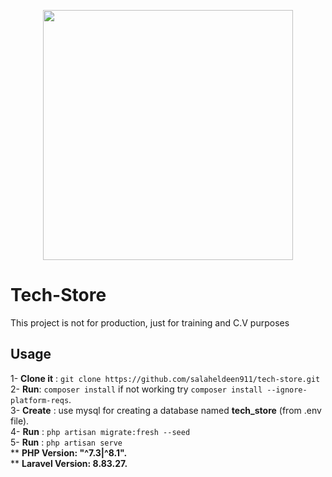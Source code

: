 <p align="center"><a href="https://laravel.com" target="_blank"><img src="https://raw.githubusercontent.com/laravel/art/master/logo-lockup/5%20SVG/2%20CMYK/1%20Full%20Color/laravel-logolockup-cmyk-red.svg" width="400"></a></p>

# Tech-Store

This project is not for production, just for training and C.V purposes

## Usage

1- **Clone it** : `git clone https://github.com/salaheldeen911/tech-store.git` <br>
2- **Run**: `composer install` if not working try `composer install --ignore-platform-reqs`. <br>
3- **Create** : use mysql for creating a database named **tech_store** (from .env file). <br>
4- **Run** : `php artisan migrate:fresh --seed` <br>
5- **Run** : `php artisan serve` <br>
** **PHP Version: "^7.3|^8.1".** <br>
** **Laravel Version: 8.83.27.**

